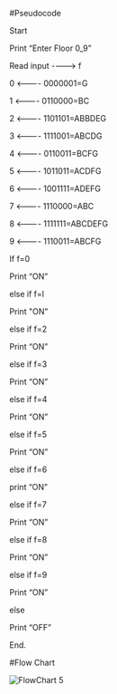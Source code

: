 #Pseudocode

Start

Print “Enter Floor 0_9”

Read input ----> f

0 <---- 0000001=G

1 <---- 0110000=BC

2 <---- 1101101=ABBDEG

3 <---- 1111001=ABCDG

4 <---- 0110011=BCFG

5 <---- 1011011=ACDFG

6 <---- 1001111=ADEFG

7 <---- 1110000=ABC

8 <---- 1111111=ABCDEFG

9 <---- 1110011=ABCFG

If f=0

Print “ON”

else if f=l

Print "ON"

else if f=2

Print “ON”

else if f=3

Print “ON”

else if f=4 

Print “ON”

else if f=5 

Print “ON”

else if f=6

print “ON” 

else if f=7

Print “ON”

else if f=8

Print “ON”

else if f=9

Print “ON”

else 

Print “OFF”

End.

#Flow Chart

![FlowChart 5](https://user-images.githubusercontent.com/117455989/209166032-13583a33-0517-4114-865f-191868bace1e.jpeg)
